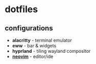 # dotfiles

## configurations
- **alacritty** - terminal emulator
- **eww** - bar & widgets
- **hyprland** - tiling wayland compositor
- [**neovim**](https://github.com/jamezburritos/nvim-config) - editor/ide
